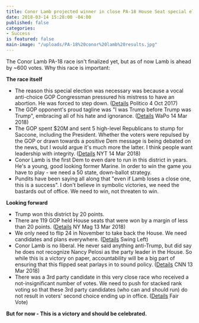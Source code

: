```yaml
---
title: Conor Lamb projected winner in close PA-18 House Seat special election
date: 2018-03-14 15:28:00 -04:00
published: false
categories:
- Success
is featured: false
main-image: "/uploads/PA-18%20conor%20lamb%20results.jpg"
---
```


The Conor Lamb PA-18 race isn't finalized yet, but as of now Lamb is ahead by ~600 votes. Why this race is important:

**The race itself**
* The reason this special election was necessary was because a vocal anti-choice GOP Congressman pressured his mistress to have an abortion. He was forced to step down. ([Details](http://politi.co/2DrV0Ml) Politico 4 Oct 2017)
* The GOP opponent's proud tagline was "I was Trump before Trump was Trump", embracing all of his hate and ignorance. ([Details](http://wapo.st/2GsVYv1) WaPo 14 Mar 2018)
* The GOP spent $20M and sent 5 high-level Republicans to stump for Saccone, including the President. Whether the voters were repulsed by the GOP or drawn towards a positive Dem message is being debated on the news, but I would argue it's much more the latter. I think people want leadership with integrity. ([Details](http://nyti.ms/2pbMexB) NYT 14 Mar 2018)
* Conor Lamb is the first Dem to even dare to run in this district in years. He's a young, good looking former Marine. In order to win the game you have to play - we need a 50 state, down-ballot strategy. 
* Pundits have been saying all along that "even if Lamb loses a close one, this is a success". I don't believe in symbolic victories, we need the bastards out of office. We need to win, not threaten to win.

**Looking forward**
* Trump won this district by 20 points.
* There are 119 GOP held House seats that were won by a margin of less than 20 points. ([Details](http://nym.ag/2InbIQN) NY Mag 13 Mar 2018) 
* We only need to flip 24 in November to take back the House. We need candidates and plans everywhere. ([Details](https://swingleft.org/about) Swing Left)
* Conor Lamb is no liberal. He never said anything anti-Trump, but did say he does not recognize Nancy Pelosi as the party leader in the House. So while this is a victory on paper, accountability will be a big part of ensuring that this flipped seat parlays in to sound policy. ([Details](http://cnn.it/2FHf5QE) CNN 13 Mar 2018)
* There was a 3rd party candidate in this very close race who received a not-insignificant number of votes. We need to push for stacked rank voting so that these 3rd party candidates (who can and should run) do not result in voters' second choice ending up in office. ([Details](http://www.fairvote.org/rcv#rcvbenefits) Fair Vote)

**But for now - This is a victory and should be celebrated.**